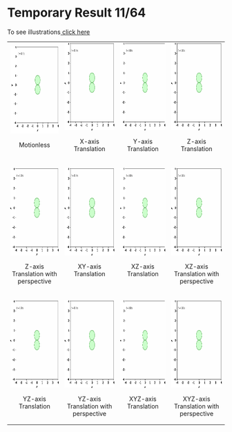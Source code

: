 # Temporary Result 11/64

To see illustrations<a href="https://docs.google.com/document/d/1sPUEbgdDKk0lN3tvGKjdI0X0MHleW4hW2XIJrxzFCg0/edit?usp=sharing" target="_blank"> click here</a>


<table>
  <tr>
    <td>
        <img src="trans/000000.gif" alt="Observation video Ishikawa" style="width:216px;height:202px;">
        <p align="center"> Motionless</p>
    </td>
    <td>
        <img src="trans/100000.gif" alt="Observation video Ishikawa" style="width:216px;height:202px;">
        <p align="center"> X-axis Translation</p>
    </td>
    <td>
        <img src="trans/010000.gif" alt="Observation video Ishikawa" style="width:216px;height:202px;">
        <p align="center"> Y-axis Translation</p>
    </td>
    <td>
        <img src="trans/001000.gif" alt="Observation video Ishikawa" style="width:216px;height:202px;">
        <p align="center"> Z-axis Translation</p>
    </td>
  </tr>
  <tr>
    <td>
        <br>
        <img src="trans/001000-pers.gif" alt="Observation video Ishikawa" style="width:216px;height:202px;">
        <p align="center"> Z-axis Translation with perspective</p>
    </td>
    <td>
        <img src="trans/110000.gif" alt="Observation video Ishikawa" style="width:216px;height:202px;">
        <p align="center"> XY-axis Translation </p>
    </td>
    <td>
        <img src="trans/101000.gif" alt="Observation video Ishikawa" style="width:216px;height:202px;">
        <p align="center"> XZ-axis Translation</p>
    </td>
    <td>
        <br>
        <img src="trans/101000-pers.gif" alt="Observation video Ishikawa" style="width:216px;height:202px;">
        <p align="center"> XZ-axis Translation with perspective</p>
    </td>
  </tr>
     <td>
        <img src="trans/011000.gif" alt="Observation video Ishikawa" style="width:216px;height:202px;">
        <p align="center"> YZ-axis Translation</p>
    </td>
    <td>
        <br>
        <img src="trans/011000-pers.gif" alt="Observation video Ishikawa" style="width:216px;height:202px;">
        <p align="center"> YZ-axis Translation with perspective</p>
    </td>
    <td>
        <img src="trans/111000.gif" alt="Observation video Ishikawa" style="width:216px;height:202px;">
        <p align="center"> XYZ-axis Translation</p>
    </td>
    <td>
        <br>
        <img src="trans/111000-pers.gif" alt="Observation video Ishikawa" style="width:216px;height:202px;">
        <p align="center"> XYZ-axis Translation with perspective</p>
    </td>
  <tr>
  </tr>
</table>